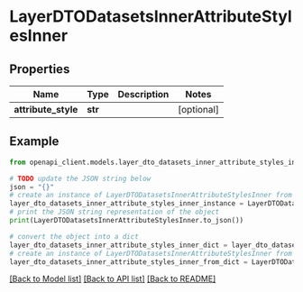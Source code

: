 # LayerDTODatasetsInnerAttributeStylesInner


## Properties

Name | Type | Description | Notes
------------ | ------------- | ------------- | -------------
**attribute_style** | **str** |  | [optional] 

## Example

```python
from openapi_client.models.layer_dto_datasets_inner_attribute_styles_inner import LayerDTODatasetsInnerAttributeStylesInner

# TODO update the JSON string below
json = "{}"
# create an instance of LayerDTODatasetsInnerAttributeStylesInner from a JSON string
layer_dto_datasets_inner_attribute_styles_inner_instance = LayerDTODatasetsInnerAttributeStylesInner.from_json(json)
# print the JSON string representation of the object
print(LayerDTODatasetsInnerAttributeStylesInner.to_json())

# convert the object into a dict
layer_dto_datasets_inner_attribute_styles_inner_dict = layer_dto_datasets_inner_attribute_styles_inner_instance.to_dict()
# create an instance of LayerDTODatasetsInnerAttributeStylesInner from a dict
layer_dto_datasets_inner_attribute_styles_inner_from_dict = LayerDTODatasetsInnerAttributeStylesInner.from_dict(layer_dto_datasets_inner_attribute_styles_inner_dict)
```
[[Back to Model list]](../README.md#documentation-for-models) [[Back to API list]](../README.md#documentation-for-api-endpoints) [[Back to README]](../README.md)


